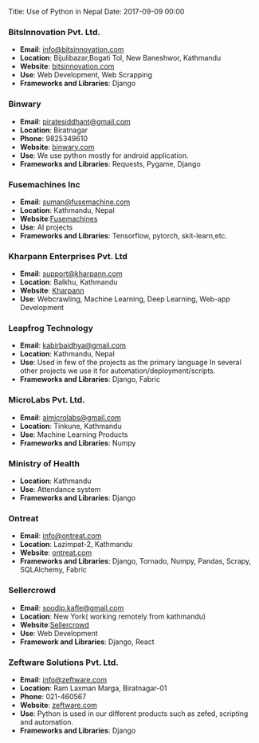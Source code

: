 Title: Use of Python in Nepal
Date: 2017-09-09 00:00


### BitsInnovation Pvt. Ltd.     
- **Email**: info@bitsinnovation.com  
- **Location**: Bijulibazar,Bogati Tol,  New Baneshwor, Kathmandu  
- **Website**: [bitsinnovation.com](http://www.bitsinnovation.com)
- **Use**: Web Development, Web Scrapping  
-  **Frameworks and Libraries**: Django  

### Binwary
- **Email**: piratesiddhant@gmail.com  
- **Location**: Biratnagar  
- **Phone**: 9825349610
- **Website**: [binwary.com](http://www.binwary.com)
- **Use**: We use python mostly for android application.  
-  **Frameworks and Libraries**:
Requests, Pygame, Django

### Fusemachines Inc
- **Email**: suman@fusemachine.com
- **Location**: Kathmandu, Nepal
- **Website**:[Fusemachines](http://fusemachines.com)
- **Use**: AI projects
- **Frameworks and Libraries**: Tensorflow, pytorch, skit-learn,etc.

### Kharpann Enterprises Pvt. Ltd
- **Email**: support@kharpann.com
- **Location**: Balkhu, Kathmandu
- **Website**:  [Kharpann](http://www.kharpann.com)
- **Use**: Webcrawling, Machine Learning, Deep Learning, Web-app Development

### Leapfrog Technology       
- **Email**: kabirbaidhya@gmail.com  
- **Location**: Kathmandu, Nepal  
- **Use**: Used in few of the projects as the primary language In several other projects we use it for automation/deployment/scripts.  
-  **Frameworks and Libraries**: Django, Fabric 

### MicroLabs Pvt. Ltd.
- **Email**: aimicrolabs@gmail.com
- **Location**: Tinkune, Kathmandu  
- **Use**: Machine Learning Products  
-  **Frameworks and Libraries**: Numpy   

### Ministry of Health  
- **Location**: Kathmandu  
- **Use**: Attendance system  
-  **Frameworks and Libraries**: Django  

### Ontreat  
- **Email**: info@ontreat.com  
- **Location**: Lazimpat-2, Kathmandu  
- **Website**: [ontreat.com](http://ontreat.com)
-  **Frameworks and Libraries**: Django, Tornado, Numpy, Pandas, Scrapy, SQLAlchemy, Fabric

### Sellercrowd
- **Email**: soodip.kafle@gmail.com
- **Location**: New York( working remotely from kathmandu)
- **Website**:[Sellercrowd](http://sellercrowd.com)
- **Use**: Web Development
- **Framework and Libraries**: Django, React

### Zeftware Solutions Pvt. Ltd.  
- **Email**: info@zeftware.com  
- **Location**: Ram Laxman Marga, Biratnagar-01  
- **Phone**: 021-460567  
- **Website**: [zeftware.com](http://zeftware.com)
- **Use**: Python is used in our different products such as zefed, scripting and automation.
-  **Frameworks and Libraries**: Django  
